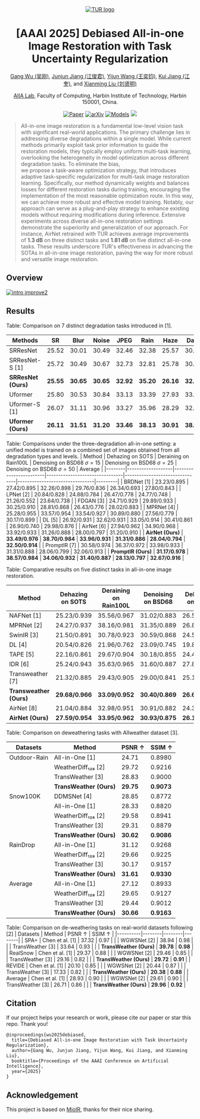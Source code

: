 

<div align="center">
<a href="https://www.imagehub.cc/image/TUR-logo.CJAeR0"><img src="https://s1.imagehub.cc/images/2024/12/13/ba6b730d67ca5f72b38570315db39241.png" alt="TUR logo" border="0"></a>

# [AAAI 2025] Debiased All-in-one Image Restoration with Task Uncertainty Regularization

[Gang Wu (吴刚)](https://scholar.google.com/citations?user=JSqb7QIAAAAJ), [Junjun Jiang (江俊君)](http://homepage.hit.edu.cn/jiangjunjun), [Yijun Wang (王奕钧)](), [Kui Jiang (江奎)](https://github.com/kuijiang94), and [Xianming Liu (刘贤明)](http://homepage.hit.edu.cn/xmliu)

[AIIA Lab](https://aiialabhit.github.io/team/), Faculty of Computing, Harbin Institute of Technology, Harbin 150001, China.

[![Paper](http://img.shields.io/badge/Paper-OpenReview-FF6B6B.svg)](https://openreview.net/forum?id=kx7eyKgEGz&referrer=%5BAuthor%20Console%5D(%2Fgroup%3Fid%3DAAAI.org%2F2025%2FConference%2FAuthors%23your-submissions))
[![arXiv](https://img.shields.io/badge/AAAI-2025-red.svg)]()
[![Models](https://img.shields.io/badge/BaiduPan-Models-blue.svg)](https://pan.baidu.com/s/1YN3P-CmnisXVIdLHTWB9Fw?pwd=AAAI)
<a href="https://hits.seeyoufarm.com"><img src="https://hits.seeyoufarm.com/api/count/incr/badge.svg?url=https%3A%2F%2Fgithub.com%2FAitical%2FTUR%2F&count_bg=%2379C83D&title_bg=%23555555&icon=&icon_color=%23E7E7E7&title=hits&edge_flat=false"/></a>
</div>

</div>

>All-in-one image restoration is a fundamental low-level vision task with significant real-world applications. The primary challenge lies in  addressing diverse degradations within a single model. 
While current methods primarily exploit task prior information to guide the restoration models, they typically employ uniform multi-task learning, overlooking the heterogeneity in model optimization across different degradation tasks.
To eliminate the bias,  
we propose a task-aware optimization strategy, that introduces adaptive task-specific regularization for multi-task image restoration learning. 
Specifically, our method dynamically weights and balances losses for different restoration tasks during training, encouraging the implementation of the most reasonable optimization route. In this way, we can achieve more robust and effective model training.
Notably, our approach can serve as a plug-and-play strategy to enhance existing models without requiring modifications during inference.
Extensive experiments across diverse all-in-one restoration settings demonstrate the superiority and generalization of our approach. For instance, AirNet retrained with TUR achieves average improvements of **1.3 dB** on three distinct tasks and **1.81 dB** on five distinct all-in-one tasks. These results underscore TUR's effectiveness in advancing the SOTAs in all-in-one image restoration, paving the way for more robust and versatile image restoration.

## Overview
<a href="https://www.imagehub.cc/image/intro-improve2.bkhl1O"><img src="https://s1.imagehub.cc/images/2024/08/19/ba47d9f56f5b9b684c8faa2788c3dfeb.png" alt="intro improve2" border="0"></a>

## Results

Table: Comparison on 7 distinct degradation tasks introduced in [1].

| Methods | SR | Blur | Noise | JPEG | Rain | Haze | Dark | Avg. |
|---------|-----|------|-------|------|------|------|------|------|
| SRResNet | 25.52 | 30.01 | 30.49 | 32.46 | 32.38 | 25.57 | 30.20 | 29.52 |
| SRResNet-S [1] | 25.72 | 30.49 | 30.67 | 32.73 | 32.81 | 25.78 | 30.45 | 29.84 |
| **SRResNet (Ours)** | **25.55** | **30.65** | **30.65** | **32.92** | **35.20** | **26.16** | **32.04** | **30.45** |
| Uformer | 25.80 | 30.53 | 30.84 | 33.13 | 33.39 | 27.93 | 33.27 | 30.70 |
| Uformer-S [1] | 26.07 | 31.11 | 30.96 | 33.27 | 35.96 | 28.29 | 32.80 | 31.21 |
| **Uformer (Ours)** | **26.11** | **31.51** | **31.20** | **33.46** | **38.13** | **30.91** | **38.24** | **32.79** |


Table: Comparisons under the three-degradation all-in-one setting: a unified model is trained on a combined set of images obtained from all degradation types and levels.
| Method | Dehazing on SOTS | Deraining on Rain100L | Denoising on BSD68 $\sigma=15$ | Denoising on BSD68 $\sigma=25$ | Denoising on BSD68 $\sigma=50$ | Average |
|--------|-------------------|------------------------|--------------------------------|--------------------------------|--------------------------------|---------|
| BRDNet [1] | 23.23/0.895 | 27.42/0.895 | 32.26/0.898 | 29.76/0.836 | 26.34/0.693 | 27.80/0.843 |
| LPNet [2] | 20.84/0.828 | 24.88/0.784 | 26.47/0.778 | 24.77/0.748 | 21.26/0.552 | 23.64/0.738 |
| FDGAN [3] | 24.71/0.929 | 29.89/0.933 | 30.25/0.910 | 28.81/0.868 | 26.43/0.776 | 28.02/0.883 |
| MPRNet [4] | 25.28/0.955 | 33.57/0.954 | 33.54/0.927 | 30.89/0.880 | 27.56/0.779 | 30.17/0.899 |
| DL [5] | 26.92/0.931 | 32.62/0.931 | 33.05/0.914 | 30.41/0.861 | 26.90/0.740 | 29.98/0.876 |
| AirNet [6] | 27.94/0.962 | 34.90/0.968 | 33.92/0.933 | 31.26/0.888 | 28.00/0.797 | 31.20/0.910 |
| **AirNet (Ours)** | **33.49/0.976** | **38.70/0.984** | **33.96/0.931** | **31.31/0.886** | **28.04/0.794** | **32.50/0.914** |
| PromptIR [7] | 30.58/0.974 | 36.37/0.972 | 33.98/0.933 | 31.31/0.888 | 28.06/0.799 | 32.06/0.913 |
| **PromptIR (Ours)** | **31.17/0.978** | **38.57/0.984** | **34.06/0.932** | **31.40/0.887** | **28.13/0.797** | **32.67/0.916** |


Table: Comparative results on five distinct tasks in all-in-one image restoration.

| Method | Dehazing on SOTS | Deraining on Rain100L | Denoising on BSD68 | Deblurring on GoPro | Low-Light on LOL | Average |
|--------|-------------------|------------------------|---------------------|----------------------|-------------------|---------|
| NAFNet [1] | 25.23/0.939 | 35.56/0.967 | 31.02/0.883 | 26.53/0.808 | 20.49/0.809 | 27.76/0.881 |
| MPRNet [2] | 24.27/0.937 | 38.16/0.981 | 31.35/0.889 | 26.87/0.823 | 20.84/0.824 | 28.27/0.890 |
| SwinIR [3] | 21.50/0.891 | 30.78/0.923 | 30.59/0.868 | 24.52/0.773 | 17.81/0.723 | 25.04/0.835 |
| DL [4] | 20.54/0.826 | 21.96/0.762 | 23.09/0.745 | 19.86/0.672 | 19.83/0.712 | 21.05/0.743 |
| TAPE [5] | 22.16/0.861 | 29.67/0.904 | 30.18/0.855 | 24.47/0.763 | 18.97/0.621 | 25.09/0.801 |
| IDR [6] | 25.24/0.943 | 35.63/0.965 | 31.60/0.887 | 27.87/0.846 | 21.34/0.826 | 28.34/0.893 |
| Transweather [7] | 21.32/0.885 | 29.43/0.905 | 29.00/0.841 | 25.12/0.757 | 21.21/0.792 | 25.22/0.836 |
| **Transweather (Ours)** | **29.68/0.966** | **33.09/0.952** | **30.40/0.869** | **26.63/0.815** | **23.02/0.838** | **28.56/0.888** |
| AirNet [8] | 21.04/0.884 | 32.98/0.951 | 30.91/0.882 | 24.35/0.781 | 18.18/0.735 | 25.49/0.846 |
| **AirNet (Ours)** | **27.59/0.954** | **33.95/0.962** | **30.93/0.875** | **26.13/0.801** | **17.88/0.772** | **27.30/0.873** |

Table: Comparison on deweathering tasks with Allweather dataset [3].

| Datasets | Method | PSNR ↑ | SSIM ↑ |
|----------|--------|--------|--------|
| Outdoor-Rain | All-in-One [1] | 24.71 | 0.8980 |
| | WeatherDiff₁₂₈ [2] | 29.72 | 0.9216 |
| | TransWeather [3] | 28.83 | 0.9000 |
| | **TransWeather (Ours)** | **29.75** | **0.9073** |
| Snow100K | DDMSNet [4] | 28.85 | 0.8772 |
| | All-in-One [1] | 28.33 | 0.8820 |
| | WeatherDiff₁₂₈ [2] | 29.58 | 0.8941 |
| | TransWeather [3] | 29.31 | 0.8879 |
| | **TransWeather (Ours)** | **30.62** | **0.9086** |
| RainDrop | All-in-One [1] | 31.12 | 0.9268 |
| | WeatherDiff₁₂₈ [2] | 29.66 | 0.9225 |
| | TransWeather [3] | 30.17 | 0.9157 |
| | **TransWeather (Ours)** | **31.61** | **0.9330** |
| Average | All-in-One [1] | 27.12 | 0.8933 |
| | WeatherDiff₁₂₈ [2] | 29.65 | 0.9127 |
| | TransWeather [3] | 29.44 | 0.9012 |
| | **TransWeather (Ours)** | **30.66** | **0.9163** |


Table: Comparison on de-weathering tasks on real-world datasets following [2]
| Datasets | Method | PSNR ↑ | SSIM ↑ |
|----------|--------|--------|--------|
| SPA+ | Chen et al. [1] | 37.32 | 0.97 |
| | WGWSNet [2] | 38.94 | 0.98 |
| | TransWeather [3] | 33.64 | 0.93 |
| | **TransWeather (Ours)** | **39.78** | **0.98** |
| RealSnow | Chen et al. [1] | 29.37 | 0.88 |
| | WGWSNet [2] | 29.46 | 0.85 |
| | TransWeather [3] | 29.16 | 0.82 |
| | **TransWeather (Ours)** | **29.72** | **0.91** |
| REVIDE | Chen et al. [1] | 20.10 | 0.85 |
| | WGWSNet [2] | 20.44 | 0.87 |
| | TransWeather [3] | 17.33 | 0.82 |
| | **TransWeather (Ours)** | **20.38** | **0.88** |
| Average | Chen et al. [1] | 28.93 | 0.90 |
| | WGWSNet [2] | 29.61 | 0.90 |
| | TransWeather [3] | 26.71 | 0.86 |
| | **TransWeather (Ours)** | **29.96** | **0.92** |

## Citation
If our project helps your research or work, please cite our paper or star this repo. Thank you!
```
@inproceedings{wu2025debiased,
  title={Debiased All-in-one Image Restoration with Task Uncertainty Regularization},
  author={Gang Wu, Junjun Jiang, Yijun Wang, Kui Jiang, and Xianming Liu},
  booktitle={Proceedings of the AAAI Conference on Artificial Intelligence},
  year={2025}
}
```

## Acknowledgement

This project is based on [MioIR](https://github.com/Xiangtaokong/MiOIR/tree/main/basicsr), thanks for their nice sharing.
